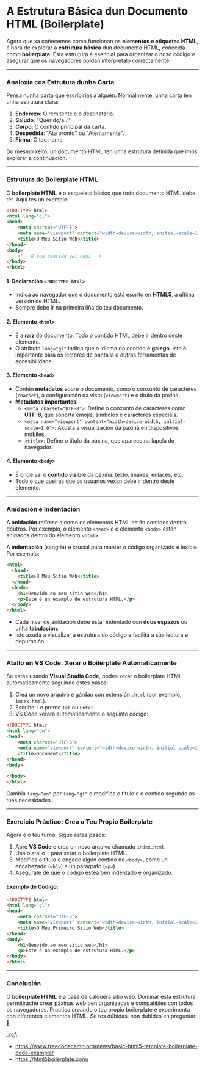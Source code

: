 # **A Estrutura Básica dun Documento HTML (Boilerplate)**

Agora que xa coñecemos como funcionan os **elementos e etiquetas HTML**, é hora de explorar a **estrutura básica** dun documento HTML, coñecida como **boilerplate**. Esta estrutura é esencial para organizar o noso código e asegurar que os navegadores poidan interpretalo correctamente.

---

### **Analoxía coa Estrutura dunha Carta**

Pensa nunha carta que escribirías a alguén. Normalmente, unha carta ten unha estrutura clara:
1. **Enderezo**: O remitente e o destinatario.
2. **Saludo**: "Querido/a..."
3. **Corpo**: O contido principal da carta.
4. **Despedida**: "Ata pronto" ou "Atentamente".
5. **Firma**: O teu nome.

Do mesmo xeito, un documento HTML ten unha estrutura definida que imos explorar a continuación.

---

### **Estrutura do Boilerplate HTML**

O **boilerplate HTML** é o esqueleto básico que todo documento HTML debe ter. Aquí tes un exemplo:

```html
<!DOCTYPE html>
<html lang="gl">
<head>
    <meta charset="UTF-8">
    <meta name="viewport" content="width=device-width, initial-scale=1.0">
    <title>O Meu Sitio Web</title>
</head>
<body>
    <!-- O teu contido vai aquí -->
</body>
</html>
```

#### **1. Declaración `<!DOCTYPE html>`**
- Indica ao navegador que o documento está escrito en **HTML5**, a última versión de HTML.
- Sempre debe ir na primeira liña do teu documento.

#### **2. Elemento `<html>`**
- É a **raíz** do documento. Todo o contido HTML debe ir dentro deste elemento.
- O atributo `lang="gl"` indica que o idioma do contido é **galego**. Isto é importante para os lectores de pantalla e outras ferramentas de accesibilidade.

#### **3. Elemento `<head>`**
- Contén **metadatos** sobre o documento, como o conxunto de caracteres (`charset`), a configuración da vista (`viewport`) e o título da páxina.
- **Metadatos importantes**:
  - `<meta charset="UTF-8">`: Define o conxunto de caracteres como **UTF-8**, que soporta emojis, símbolos e caracteres especiais.
  - `<meta name="viewport" content="width=device-width, initial-scale=1.0">`: Axusta a visualización da páxina en dispositivos móbiles.
  - `<title>`: Define o título da páxina, que aparece na lapela do navegador.

#### **4. Elemento `<body>`**
- É onde vai o **contido visible** da páxina: texto, imaxes, enlaces, etc.
- Todo o que queiras que os usuarios vexan debe ir dentro deste elemento.

---

### **Anidación e Indentación**

A **anidación** refírese a como os elementos HTML están contidos dentro doutros. Por exemplo, o elemento `<head>` e o elemento `<body>` están anidados dentro do elemento `<html>`.

A **indentación** (sangría) é crucial para manter o código organizado e lexible. Por exemplo:

```html
<html>
  <head>
    <title>O Meu Sitio Web</title>
  </head>
  <body>
    <h1>Benvido ao meu sitio web</h1>
    <p>Este é un exemplo de estrutura HTML.</p>
  </body>
</html>
```

- Cada nivel de anidación debe estar indentado con **dous espazos** ou unha **tabulación**.
- Isto axuda a visualizar a estrutura do código e facilita a súa lectura e depuración.

---

### **Atallo en VS Code: Xerar o Boilerplate Automaticamente**

Se estás usando **Visual Studio Code**, podes xerar o boilerplate HTML automaticamente seguindo estes pasos:
1. Crea un novo arquivo e gárdao con extensión `.html` (por exemplo, `index.html`).
2. Escribe `!` e preme `Tab` ou `Enter`.
3. VS Code xerará automaticamente o seguinte código:

```html
<!DOCTYPE html>
<html lang="en">
<head>
    <meta charset="UTF-8">
    <meta name="viewport" content="width=device-width, initial-scale=1.0">
    <title>Document</title>
</head>
<body>
    
</body>
</html>
```

Cambia `lang="en"` por `lang="gl"` e modifica o título e o contido segundo as túas necesidades.

---

### **Exercicio Práctico: Crea o Teu Propio Boilerplate**

Agora é o teu turno. Sigue estes pasos:
1. Abre **VS Code** e crea un novo arquivo chamado `index.html`.
2. Usa o atallo `!` para xerar o boilerplate HTML.
3. Modifica o título e engade algún contido no `<body>`, como un encabezado (`<h1>`) e un parágrafo (`<p>`).
4. Asegúrate de que o código estea ben indentado e organizado.

#### **Exemplo de Código:**
```html
<!DOCTYPE html>
<html lang="gl">
<head>
    <meta charset="UTF-8">
    <meta name="viewport" content="width=device-width, initial-scale=1.0">
    <title>O Meu Primeiro Sitio Web</title>
</head>
<body>
    <h1>Benvido ao meu sitio web</h1>
    <p>Este é un exemplo de estrutura HTML.</p>
</body>
</html>
```

---

### **Conclusión**

O **boilerplate HTML** é a base de calquera sitio web. Dominar esta estrutura permitiráche crear páxinas web ben organizadas e compatibles con todos os navegadores. Practica creando o teu propio boilerplate e experimenta con diferentes elementos HTML. Se tes dúbidas, non dubides en preguntar.  🚀

_\_ref:_ 
- https://www.freecodecamp.org/news/basic-html5-template-boilerplate-code-example/
- https://html5boilerplate.com/